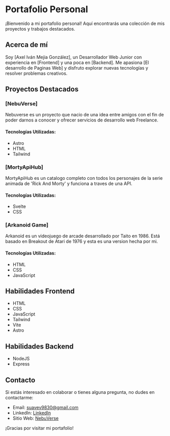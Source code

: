 # Portafolio Personal

¡Bienvenido a mi portafolio personal! Aquí encontrarás una colección de mis proyectos y trabajos destacados.

## Acerca de mí

Soy [Axel Iván Mejia González], un Desarrollador Web Junior con experiencia en [Frontend] y una poca en [Backend]. Me apasiona [El desarrollo de Paginas Web] y disfruto explorar nuevas tecnologías y resolver problemas creativos.

## Proyectos Destacados

### [NebuVerse]

Nebuverse es un proyecto que nacio de una idea entre amigos con el fin de poder darnos a conocer y ofrecer servicios de desarrollo web Freelance.

#### Tecnologías Utilizadas:
- Astro
- HTML
- Tailwind

### [MortyApiHub]

MortyApiHub es un catalogo completo con todos los personajes de la serie animada de 'Rick And Morty' y funciona a traves de una API.

#### Tecnologías Utilizadas:
- Svelte
- CSS

### [Arkanoid Game]

Arkanoid es un videojuego de arcade desarrollado por Taito en 1986. Está basado en Breakout de Atari de 1976 y esta es una version hecha por mi.

#### Tecnologías Utilizadas:
- HTML
- CSS
- JavaScript

## Habilidades Frontend

- HTML
- CSS
- JavaScript
- Tailwind
- Vite
- Astro

## Habilidades Backend
- NodeJS
- Express

## Contacto

Si estás interesado en colaborar o tienes alguna pregunta, no dudes en contactarme:

- Email: suavev9830@gmail.com
- LinkedIn: [LinkedIn](https://www.linkedin.com/in/axel-ivan-mejia-gonzalez-3bb18423b/)
- Sitio Web: [NebuVerse](https://nebuverse.netlify.app)

¡Gracias por visitar mi portafolio!

